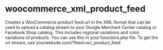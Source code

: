 # woocommerce_xml_product_feed
Creates a WooCommerce product feed url in the XML format that can be used to upload a catalog stream to your Google Merchant Center catalog or Facebook Shop catalog. This includes regional variations and color variations of products. You can use this in your functions.php file. To get the url stream, use yourwebsite.com/?feed=wc_product_feed
